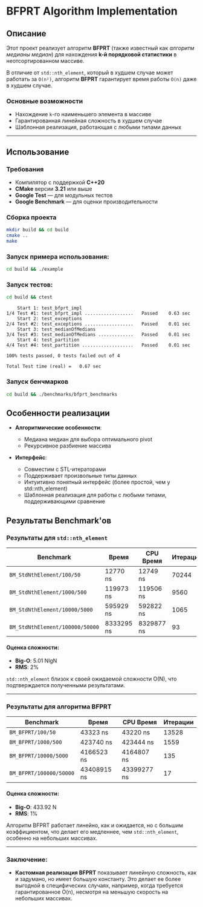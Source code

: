 
# BFPRT Algorithm Implementation

## Описание

Этот проект реализует алгоритм **BFPRT** (также известный как *алгоритм медианы медиан*) для нахождения **k-й порядковой статистики** в неотсортированном массиве.

В отличие от `std::nth_element`, который в худшем случае может работать за `O(n²)`, алгоритм **BFPRT** гарантирует время работы `O(n)` даже в худшем случае.

### Основные возможности

- Нахождение `k`-го наименьшего элемента в массиве
- Гарантированная линейная сложность в худшем случае
- Шаблонная реализация, работающая с любыми типами данных

---

## Использование

### Требования

- Компилятор с поддержкой **C++20**
- **CMake** версии **3.21** или выше
- **Google Test** — для модульных тестов
- **Google Benchmark** — для оценки производительности

### Сборка проекта

```bash
mkdir build && cd build
cmake ..
make
```

### Запуск примера использования:
```bash
cd build && ./example
```

### Запуск тестов:
```bash
cd build && ctest
```

```console
    Start 1: test_bfprt_impl
1/4 Test #1: test_bfprt_impl ..................   Passed    0.63 sec
    Start 2: test_exceptions
2/4 Test #2: test_exceptions ..................   Passed    0.01 sec
    Start 3: test_medianOfMedians
3/4 Test #3: test_medianOfMedians .............   Passed    0.01 sec
    Start 4: test_partition
4/4 Test #4: test_partition ...................   Passed    0.01 sec

100% tests passed, 0 tests failed out of 4

Total Test time (real) =   0.67 sec
```

### Запуск бенчмарков
```bash
cd build && ./benchmarks/bfprt_benchmarks
```

## Особенности реализации

- **Алгоритмические особенности**:
  - Медиана медиан для выбора оптимального pivot
  - Рекурсивное разбиение массива

- **Интерфейс**:
    - Совместим с STL-итераторами
    - Поддерживает произвольные типы данных
    - Интуитивно понятный интерфейс (более простой, чем у std::nth_element)
    - Шаблонная реализация для работы с любыми типами, поддерживающими сравнение

## Результаты Benchmark'ов

### Результаты для `std::nth_element`

| Benchmark                        | Время       | CPU Время  | Итерации |
|-----------------------------------|-------------|------------|----------|
| `BM_StdNthElement/100/50`         | 12770 ns    | 12749 ns   | 70244    |
| `BM_StdNthElement/1000/500`       | 119973 ns   | 119506 ns  | 9560     |
| `BM_StdNthElement/10000/5000`     | 595929 ns   | 592822 ns  | 1065     |
| `BM_StdNthElement/100000/50000`   | 8333295 ns  | 8329877 ns | 93       |

#### Оценка сложности:
- **Big-O**: 5.01 NlgN
- **RMS**: 2%

`std::nth_element` близок к своей ожидаемой сложности O(N), что подтверждается полученными результатами.

---

### Результаты для алгоритма BFPRT

| Benchmark                        | Время        | CPU Время  | Итерации |
|-----------------------------------|--------------|------------|----------|
| `BM_BFPRT/100/50`                | 43323 ns     | 43220 ns   | 13528    |
| `BM_BFPRT/1000/500`              | 423740 ns    | 423444 ns  | 1559     |
| `BM_BFPRT/10000/5000`            | 4166523 ns   | 4164807 ns | 135      |
| `BM_BFPRT/100000/50000`          | 43408915 ns  | 43399277 ns| 17       |

#### Оценка сложности:
- **Big-O**: 433.92 N
- **RMS**: 1%

Алгоритм BFPRT работает линейно, как и ожидается, но с большим коэффициентом, что делает его медленнее, чем `std::nth_element`, особенно на небольших массивах.

---

### Заключение:
- **Кастомная реализация BFPRT** показывает линейную сложность, как и задумано, но имеет большую константу. Это делает ее более выгодной в специфических случаях, например, когда требуется гарантированное O(n), несмотря на меньшую скорость на небольших массивах.
